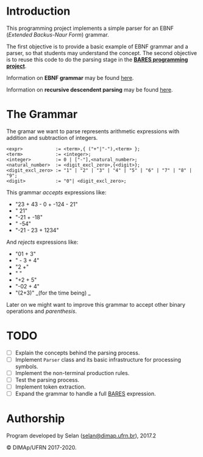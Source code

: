 ﻿# Introduction

This programming project implements a simple parser for an EBNF (_Extended Backus-Naur Form_) grammar.

The first objective is to provide a basic example of EBNF grammar and a parser, so that students may understand the concept.
The second objective is to reuse this code to do the parsing stage in the [**BARES programming project**](docs/bares.pdf).

Information on **EBNF grammar** may be found [here](https://en.wikipedia.org/wiki/Extended_Backus–Naur_Form).

Information on **recursive descendent parsing** may be found [here](https://en.wikipedia.org/wiki/Recursive_descent_parser).

# The Grammar

The gramar we want to parse represents arithmetic expressions with addition and subtraction of integers.

```
<expr>            := <term>,{ ("+"|"-"),<term> };
<term>            := <integer>;
<integer>         := 0 | ["-"],<natural_number>;
<natural_number>  := <digit_excl_zero>,{<digit>};
<digit_excl_zero> := "1" | "2" | "3" | "4" | "5" | "6" | "7" | "8" | "9";
<digit>           := "0"| <digit_excl_zero>;
```

This grammar _accepts_ expressions like:

* "23 + 43 - 0   + -124 - 21"
* " 21"
* "-21 +     -18"
* " -54"
* "-21 - 23 + 1234"

And _rejects_ expressions like:

* "01 + 3"
* " - 3 + 4"
* "2 +"
* "  "
* "+2 + 5"
* "-02 + 4"
* "(2+3)"  _(for the time being) _

Later on we might want to improve this grammar to accept other binary operations and _parenthesis_.

# TODO

- [ ] Explain the concepts behind the parsing process.
- [ ] Implement `Parser` class and its basic infrastructure for processing symbols.
- [ ] Implement the non-terminal production rules.
- [ ] Test the parsing process.
- [ ] Implement token extraction.
- [ ] Expand the grammar to handle a full [BARES](docs/bares.pdf) expression.

# Authorship

Program developed by Selan (<selan@dimap.ufrn.br>), 2017.2

&copy; DIMAp/UFRN 2017-2020.

